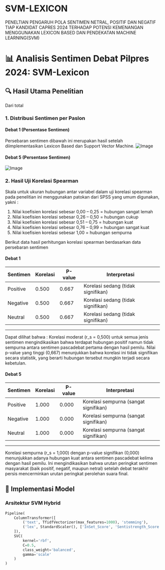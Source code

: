 # SVM-LEXICON
PENELTIAN PENGARUH POLA SENTIMEN NETRAL, POSITIF DAN NEGATIF TIAP KANDIDAT CAPRES 2024 TERHADAP POTENSI KEMENANGAN MENGGUNAKAN LEXICON BASED DAN PENDEKATAN MACHINE LEARNING(SVM)
# 📊 Analisis Sentimen Debat Pilpres 2024: SVM-Lexicon

## 🔍 Hasil Utama Penelitian
Dari total 
### 1. Distribusi Sentimen per Paslon
#### **Debat 1** (Persentase Sentimen)
Persebaran sentimen dibawah ini merupakan hasil setelah diimplementasikan Lexicon Based dan Support Vector Machine.
![Image](https://github.com/user-attachments/assets/a22fc493-8005-4f20-846e-a989e29b055d)


#### **Debat 5** (Persentase Sentimen)
![Image](https://github.com/user-attachments/assets/7f9438f5-46c9-4b54-93bc-fbad8e1e8184)

### 2. Hasil Uji Korelasi Spearman
Skala untuk ukuran hubungan antar variabel dalam uji korelasi spearman pada penelitian ini menggunakan patokan dari SPSS yang umum digunakan, yakni :
1.	Nilai koefisien korelasi sebesar 0,00 – 0,25 = hubungan sangat lemah
2.	Nilai koefisien korelasi sebesar 0,26 – 0,50 = hubungan cukup
3.	Nilai koefisien korelasi sebesar 0,51 – 0,75 = hubungan kuat
4.	Nilai koefisien korelasi sebesar 0,76 – 0,99 = hubungan sangat kuat
5.	Nilai koefisien korelasi sebesar 1,00 = hubungan sempurna

Berikut data hasil perhitungan korelasi spearman berdasarkan data persebaran sentimen 
#### **Debat 1**
| Sentimen   | Korelasi | P-value | Interpretasi               |
|------------|----------|---------|----------------------------|
| Positive   | 0.500    | 0.667   | Korelasi sedang (tidak signifikan) |
| Negative   | 0.500    | 0.667   | Korelasi sedang (tidak signifikan) |
| Neutral    | 0.500    | 0.667   | Korelasi sedang (tidak signifikan) |
---
Dapat dilihat bahwa : 
Korelasi moderat (r_s = 0,500) untuk semua jenis sentimen mengindikasikan bahwa terdapat hubungan positif namun tidak sempurna antara sentimen pascadebat pertama dengan hasil pemilu. Nilai p-value yang tinggi (0,667) menunjukkan bahwa korelasi ini tidak signifikan secara statistik, yang berarti hubungan tersebut mungkin terjadi secara kebetulan.
#### **Debat 5**
| Sentimen   | Korelasi | P-value | Interpretasi               |
|------------|----------|---------|----------------------------|
| Positive   | 1.000    | 0.000   | Korelasi sempurna (sangat signifikan) |
| Negative   | 1.000    | 0.000   | Korelasi sempurna (sangat signifikan) |
| Neutral    | 1.000    | 0.000   | Korelasi sempurna (sangat signifikan) |

---
Korelasi sempurna (r_s = 1,000) dengan p-value signifikan (0,000) menunjukkan adanya hubungan kuat antara sentimen pascadebat kelima dengan hasil pemilu. Ini mengindikasikan bahwa urutan peringkat sentimen masyarakat (baik positif, negatif, maupun netral) setelah debat terakhir persis mencerminkan urutan peringkat perolehan suara final.


## 🧠 Implementasi Model

### Arsitektur SVM Hybrid
```python
Pipeline(
    ColumnTransformer([
        ('text', TfidfVectorizer(max_features=1000), 'stemming'),
        ('lex', StandardScaler(), ['InSet_Score', 'Sentistrength_Score'])
    ]),
    SVC(
        kernel='rbf',
        C=0.5,
        class_weight='balanced',
        gamma='scale'
    )
)
